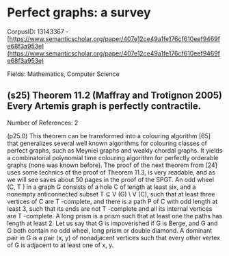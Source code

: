 # Perfect graphs: a survey

CorpusID: 13143367 - [https://www.semanticscholar.org/paper/407e12ce49a1fe176cf610eef9469fe68f3a953e](https://www.semanticscholar.org/paper/407e12ce49a1fe176cf610eef9469fe68f3a953e)

Fields: Mathematics, Computer Science

## (s25) Theorem 11.2 (Maffray and Trotignon 2005) Every Artemis graph is perfectly contractile.
Number of References: 2

(p25.0) This theorem can be transformed into a colouring algorithm [65] that generalizes several well known algorithms for colouring classes of perfect graphs, such as Meyniel graphs and weakly chordal graphs. It yields a combinatorial polynomial time colouring algorithm for perfectly orderable graphs (none was known before). The proof of the next theorem from [24] uses some technics of the proof of Theorem 11.3, is very readable, and as we will see saves about 50 pages in the proof of the SPGT. An odd wheel (C, T ) in a graph G consists of a hole C of length at least six, and a nonempty anticonnected subset T ⊆ V (G) \ V (C), such that at least three vertices of C are T -complete, and there is a path P of C with odd length at least 3, such that its ends are not T -complete and all its internal vertices are T -complete. A long prism is a prism such that at least one the paths has length at least 2. Let us say that G is impoverished if G is Berge, and G and G both contain no odd wheel, long prism or double diamond. A dominant pair in G is a pair (x, y) of nonadjacent vertices such that every other vertex of G is adjacent to at least one of x, y.
